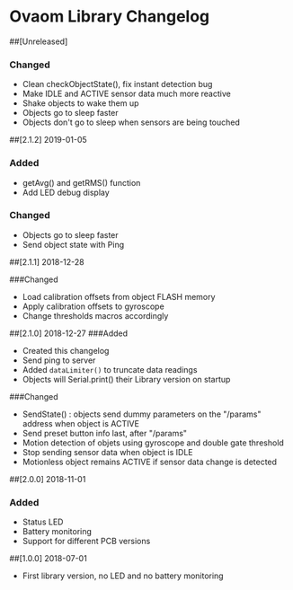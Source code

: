 # Ovaom Library Changelog

##[Unreleased]

### Changed
- Clean checkObjectState(), fix instant detection bug
- Make IDLE and ACTIVE sensor data much more reactive
- Shake objects to wake them up
- Objects go to sleep faster
- Objects don't go to sleep when sensors are being touched

##[2.1.2] 2019-01-05

### Added 
- getAvg() and getRMS() function
- Add LED debug display

### Changed
- Objects go to sleep faster
- Send object state with Ping


##[2.1.1] 2018-12-28

###Changed
- Load calibration offsets from object FLASH memory
- Apply calibration offsets to gyroscope
- Change thresholds macros accordingly

##[2.1.0] 2018-12-27
###Added
- Created this changelog
- Send ping to server
- Added `dataLimiter()` to truncate data readings
- Objects will Serial.print() their Library version on startup

###Changed
- SendState() :  objects send dummy parameters on the "/params" address when object is ACTIVE
- Send preset button info last, after "/params"
- Motion detection of objets using gyroscope and double gate threshold
- Stop sending sensor data when object is IDLE
- Motionless object remains ACTIVE if sensor data change is detected

##[2.0.0] 2018-11-01
### Added
- Status LED
- Battery monitoring
- Support for different PCB versions

##[1.0.0] 2018-07-01
- First library version, no LED and no battery monitoring 